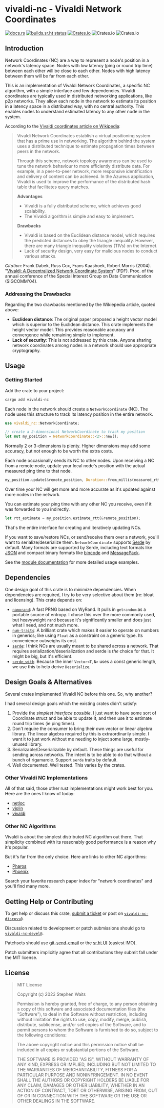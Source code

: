 # vivaldi-nc - Vivaldi Network Coordinates

[![docs.rs](https://img.shields.io/docsrs/vivaldi-nc)](https://docs.rs/vivaldi-nc/) [![builds.sr.ht status](https://builds.sr.ht/~swaits/vivaldi-nc.svg)](https://builds.sr.ht/~swaits/vivaldi-nc?) [![Crates.io](https://img.shields.io/crates/v/vivaldi-nc)](https://crates.io/crates/vivaldi-nc) ![Crates.io](https://img.shields.io/crates/d/vivaldi-nc) ![Crates.io](https://img.shields.io/crates/l/vivaldi-nc)

## Introduction

Network Coordinates (NC) are a way to represent a node's position in a network's
latency space. Nodes with low latency (ping or round trip time) between each
other will be close to each other. Nodes with high latency between them will be
far from each other.

This is an implementation of Vivaldi Network Coordinates, a specific NC
algorithm, with a simple interface and few dependencies. Vivaldi coordinates
are typically used in distributed networking applications, like p2p networks.
They allow each node in the network to estimate its position in a latency space
in a distributed way, with no central authority. This enables nodes to
understand estimated latency to any other node in the system.

According to the [Vivaldi coordinates article on Wikipedia](https://en.wikipedia.org/wiki/Vivaldi_coordinates):

> Vivaldi Network Coordinates establish a virtual positioning system that
> has a prime use in networking. The algorithm behind the system uses a
> distributed technique to estimate propagation times between peers in the
> network.
> 
> Through this scheme, network topology awareness can be used to tune the
> network behaviour to more efficiently distribute data. For example, in a
> peer-to-peer network, more responsive identification and delivery of content
> can be achieved. In the Azureus application, Vivaldi is used to improve the
> performance of the distributed hash table that facilitates query matches. 
> 
> **Advantages**
> 
> - Vivaldi is a fully distributed scheme, which achieves good scalability.
> - The Vivaldi algorithm is simple and easy to implement.
> 
> **Drawbacks**
> 
> - Vivaldi is based on the Euclidean distance model, which requires the
>   predicted distances to obey the triangle inequality. However, there are
>   many triangle inequality violations (TIVs) on the Internet.
> - Lack of security design, very easy for malicious nodes to conduct various
>   attacks.

*Citation*: Frank Dabek, Russ Cox, Frans Kaashoek, Robert Morris (2004).
"[Vivaldi: A Decentralized Network Coordinate System](http://conferences.sigcomm.org/sigcomm/2004/papers/p426-dabek111111.pdf)" (PDF).
Proc. of the annual conference of the Special Interest Group on Data Communication (SIGCOMM'04).

### Addressing the Drawbacks

Regarding the two drawbacks mentioned by the Wikiepedia article, quoted above:

- **Euclidean distance**: The original paper proposed a height vector model
  which is superior to the Euclidean distance. This crate implements the height
  vector model. This provides reasonable accuracy and convergence while
  remaining simple to implement.
- **Lack of security**: This is not addressed by this crate. Anyone sharing
  network coordinates among nodes in a network should use appropriate
  cryptography.

## Usage

### Getting Started

Add the crate to your project:

```bash
cargo add vivaldi-nc
```

Each node in the network should create a `NetworkCoordinate` (NC). The node
uses this structure to track its latency position in the entire network.

```rust
use vivaldi_nc::NetworkCoordinate;

// create a 2-dimensional NetworkCoordinate to track my position
let mut my_position = NetworkCoordinate::<2>::new();
```
Normally 2 or 3-dimensions is plenty. Higher dimensions may add some accuracy,
but not enough to be worth the extra costs.

Each node occasionally sends its NC to other nodes. Upon receiving a NC from a
remote node, update your local node's position with the actual measured ping
time to that node.

```rust
my_position.update(&remote_position, Duration::from_millis(measured_rtt));
```

Over time your NC will get more and more accurate as it's updated against more
nodes in the network.

You can estimate your ping time with any other NC you receive, even if it was
forwarded to you indirectly.

```rust
let rtt_estimate = my_position.estimate_rtt(&remote_position);
```

That's the entire interface for creating and iteratively updating NCs.

If you want to save/restore NCs, or send/receive them over a network, you'll
want to serialize/deserialize them. `NetworkCoordinate` supports
[Serde](https://crates.io/crates/serde) by default. Many formats are supported
by Serde, including text formats like [JSON](https://github.com/serde-rs/json)
and compact binary formats like [bincode](https://crates.io/crates/bincode) and
[MessagePack](https://github.com/3Hren/msgpack-rust).

See the [module documentation](https://docs.rs/vivaldi-nc) for more detailed
usage examples.

## Dependencies

One design goal of this crate is to minimize dependencies. When dependencies
are required, I try to be very selective about them (re: bloat and licensing).
This crate depends on:

- [`nanorand`](https://crates.io/crates/nanorand): A fast PRNG based on WyRand.
  It pulls in `getrandom` as a portable source of entropy. I chose this over
  the more commonly used, but heavyweight `rand` because it's significantly
  smaller and does just what I need, and not much more.
- [`num-traits`](https://crates.io/crates/num-traits): A brilliant crate which
  makes it easier to operate on numbers in generics; like using `Float` as a
  constraint on a generic type. Its convenience outweighs its cost.
- [`serde`](https://crates.io/crates/serde): I think NCs are usually meant to
  be shared across a network. That requires serialization/deserialization and
  serde is *the* choice for that. It might be big, but it's efficient.
- [`serde_with`](https://crates.io/crates/serde_with): Because the inner
  `Vector<T,N>` uses a const generic length, we use this to help derive
  `Deserialize`.

## Design Goals & Alternatives

Several crates implemented Vivaldi NC before this one. So, why another?

I had several design goals which the existing crates didn't satisfy:

1. Provide the *simplest interface possible*. I just want to have some sort of
   Coordinate struct and be able to update it, and then use it to estimate
   round trip times (ie ping times).
2. Don't require the consumer to bring their own vector or linear algebra
   library. The linear algebra required by this is extraordinarily simple. I
   want it to just work without me needing to inject some large, mostly-unused
   library.
3. Serializable/Deserializable by default. These things are useful for sending
   across networks. The intent is to be able to do that without a bunch of
   rigamarole. Support `serde` traits by default.
4. Well documented. Well tested. This varies by the crates.

### Other Vivaldi NC Implementations

All of that said, those other rust implementations might work best for you.
Here are the ones I know of today:

- [netloc](https://github.com/dgtony/netloc)
- [violin](https://crates.io/crates/violin)
- [vivaldi](https://crates.io/crates/vivaldi)

### Other NC Algorithms

Vivaldi is about the simplest distributed NC algorithm out there. That
simplicity combined with its reasonably good performance is a reason why it's
popular.

But it's far from the only choice. Here are links to other NC algorithms:

- [Pharos](https://en.wikipedia.org/wiki/Pharos_Network_Coordinates)
- [Phoenix](https://en.wikipedia.org/wiki/Phoenix_Network_Coordinates)

Search your favorite research paper index for "network coordinates" and you'll
find many more.

## Getting Help or Contributing

To get help or discuss this crate, [submit a
ticket](https://todo.sr.ht/~swaits/vivaldi-nc) or post on
[`vivaldi-nc-discuss@`](https://lists.sr.ht/~swaits/vivaldi-nc-discuss).

Discussion related to development or patch submissions should go to
[`vivaldi-nc-devel@`](https://lists.sr.ht/~swaits/vivaldi-nc-devel).

Patchsets should use [git-send-email](https://git-send-email.io/) or the [sr.ht
UI](https://git.sr.ht/~swaits/vivaldi-nc/send-email) (easiest IMO).

Patch submitters implicitly agree that all contributions they submit fall under
the MIT license.

## License

> MIT License
> 
> Copyright (c) 2023 Stephen Waits
> 
> Permission is hereby granted, free of charge, to any person obtaining a copy
> of this software and associated documentation files (the "Software"), to deal
> in the Software without restriction, including without limitation the rights
> to use, copy, modify, merge, publish, distribute, sublicense, and/or sell
> copies of the Software, and to permit persons to whom the Software is
> furnished to do so, subject to the following conditions:
> 
> The above copyright notice and this permission notice shall be included in all
> copies or substantial portions of the Software.
> 
> THE SOFTWARE IS PROVIDED "AS IS", WITHOUT WARRANTY OF ANY KIND, EXPRESS OR
> IMPLIED, INCLUDING BUT NOT LIMITED TO THE WARRANTIES OF MERCHANTABILITY,
> FITNESS FOR A PARTICULAR PURPOSE AND NONINFRINGEMENT. IN NO EVENT SHALL THE
> AUTHORS OR COPYRIGHT HOLDERS BE LIABLE FOR ANY CLAIM, DAMAGES OR OTHER
> LIABILITY, WHETHER IN AN ACTION OF CONTRACT, TORT OR OTHERWISE, ARISING FROM,
> OUT OF OR IN CONNECTION WITH THE SOFTWARE OR THE USE OR OTHER DEALINGS IN THE
> SOFTWARE.
